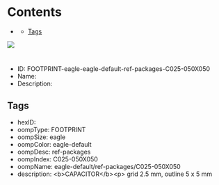 



Contents
========

* [](#)
	* [Tags](#tags)
  
![][im]
# 

- ID: FOOTPRINT-eagle-eagle-default-ref-packages-C025-050X050
- Name: 
- Description: 

## Tags

- hexID: 
- oompType: FOOTPRINT
- oompSize: eagle
- oompColor: eagle-default
- oompDesc: ref-packages
- oompIndex: C025-050X050
- oompName: eagle-default/ref-packages/C025-050X050
- description: &lt;b&gt;CAPACITOR&lt;/b&gt;&lt;p&gt;&#xD;
grid 2.5 mm, outline 5 x 5 mm



[im]: image.png

